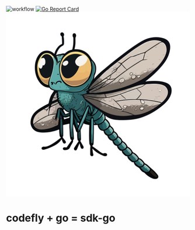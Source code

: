 ![workflow](https://github.com/codefly-dev/sdk-go/actions/workflows/go.yml/badge.svg)
[![Go Report Card](https://goreportcard.com/badge/github.com/codefly-dev/sdk-go)](https://goreportcard.com/report/github.com/codefly-dev/sdk-go)
![](docs/media/dragonfly.png)

# codefly + go = sdk-go 


